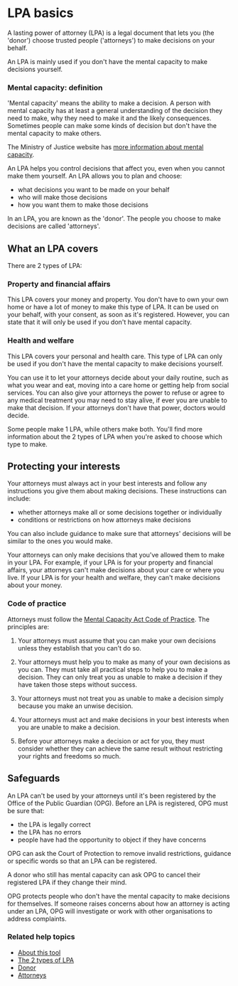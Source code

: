 # LPA basics

A lasting power of attorney (LPA) is a legal document that lets you (the 'donor') choose trusted people ('attorneys') to make decisions on your behalf.

An LPA is mainly used if you don't have the mental capacity to make decisions yourself.

### Mental capacity: definition

'Mental capacity' means the ability to make a decision. A person with mental capacity has at least a general understanding of the decision they need to make, why they need to make it and the likely consequences. Sometimes people can make some kinds of decision but don't have the mental capacity to make others.

The Ministry of Justice website has <a href="http://www.justice.gov.uk/protecting-the-vulnerable/mental-capacity-act" rel="external" target="_blank">more information about mental capacity</a>.

An LPA helps you control decisions that affect you, even when you cannot make them yourself. An LPA allows you to plan and choose:

* what decisions you want to be made on your behalf
* who will make those decisions
* how you want them to make those decisions

In an LPA, you are known as the 'donor'. The people you choose to make decisions are called 'attorneys'.

## What an LPA covers
There are 2 types of LPA:

### Property and financial affairs
This LPA covers your money and property. You don't have to own your own home or have a lot of money to make this type of LPA. It can be used on your behalf, with your consent, as soon as it's registered. However, you can state that it will only be used if you don't have mental capacity.

### Health and welfare
This LPA covers your personal and health care. This type of LPA can only be used if you don't have the mental capacity to make decisions yourself.

You can use it to let your attorneys decide about your daily routine, such as what you wear and eat, moving into a care home or getting help from social services. You can also give your attorneys the power to refuse or agree to any medical treatment you may need to stay alive, if ever you are unable to make that decision. If your attorneys don't have that power, doctors would decide.

Some people make 1 LPA, while others make both. You'll find more information about the 2 types of LPA when you're asked to choose which type to make.

## Protecting your interests

Your attorneys must always act in your best interests and follow any instructions you give them about making decisions. These instructions can include:

* whether attorneys make all or some decisions together or individually
* conditions or restrictions on how attorneys make decisions

You can also include guidance to make sure that attorneys' decisions will be similar to the ones you would make.

Your attorneys can only make decisions that you've allowed them to make in your LPA. For example, if your LPA is for your property and financial affairs, your attorneys can't make decisions about your care or where you live. If your LPA is for your health and welfare, they can't make decisions about your money.

### Code of practice

Attorneys must follow the <a href="https://www.gov.uk/government/publications/mental-capacity-act-code-of-practice" rel="external" target="_blank">Mental Capacity Act Code of Practice</a>. The principles are:

1. Your attorneys must assume that you can make your own decisions unless they establish that you can't do so.

2. Your attorneys must help you to make as many of your own decisions as you can. They must take all practical steps to help you to make a decision. They can only treat you as unable to make a decision if they have taken those steps without success.

3. Your attorneys must not treat you as unable to make a decision simply because you make an unwise decision.

4. Your attorneys must act and make decisions in your best interests when you are unable to make a decision.

5. Before your attorneys make a decision or act for you, they must consider whether they can achieve the same result without restricting your rights and freedoms so much.

## Safeguards

An LPA can't be used by your attorneys until it's been registered by the Office of the Public Guardian (OPG). Before an LPA is registered, OPG must be sure that:

* the LPA is legally correct
* the LPA has no errors
* people have had the opportunity to object if they have concerns

OPG can ask the Court of Protection to remove invalid restrictions, guidance or specific words so that an LPA can be registered.

A donor who still has mental capacity can ask OPG to cancel their registered LPA if they change their mind.

OPG protects people who don't have the mental capacity to make decisions for themselves. If someone raises concerns about how an attorney is acting under an LPA, OPG will investigate or work with other organisations to address complaints.

### Related help topics

* [About this tool](/help/#topic-about-this-tool)
* [The 2 types of LPA](/help/#topic-the-2-types-of-lpa)
* [Donor](/help/#topic-donor)
* [Attorneys](/help/#topic-attorneys)




